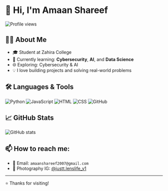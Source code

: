 # 👋 Hi, I'm Amaan Shareef

![Profile views](https://komarev.com/ghpvc/?username=your-username&color=blue)

## 🧑‍💻 About Me
- 🎓 Student at Zahira College  
- 🎯 Currently learning: **Cybersecurity**, **AI**, and **Data Science**
- 🌐 Exploring: Cybersecurity & AI 
- 💡 I love building projects and solving real-world problems

## 🛠️ Languages & Tools
![Python](https://img.shields.io/badge/-Python-3776AB?style=flat&logo=python&logoColor=white)
![JavaScript](https://img.shields.io/badge/-JavaScript-F7DF1E?style=flat&logo=javascript&logoColor=black)
![HTML](https://img.shields.io/badge/-HTML5-E34F26?style=flat&logo=html5&logoColor=white)
![CSS](https://img.shields.io/badge/-CSS3-1572B6?style=flat&logo=css3)
![GitHub](https://img.shields.io/badge/-GitHub-181717?style=flat&logo=github)

## 📈 GitHub Stats
![GitHub stats](https://github-readme-stats.vercel.app/api?username=your-username&show_icons=true&theme=radical)

## 📫 How to reach me:
- 📧 Email: `amaanshareef2007@gmail.com`
- 📸 Photography IG: [@justt.lenslife_v1](https://instagram.com/justt.lenslife_v1)

---

⭐️ Thanks for visiting!
